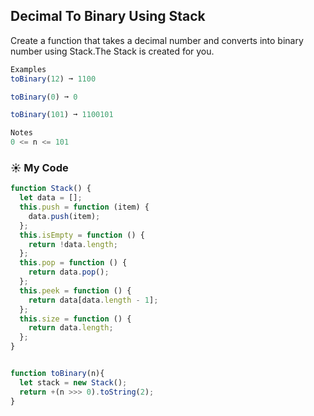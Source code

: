 ## Decimal To Binary Using Stack

Create a function that takes a decimal number and converts into binary number using Stack.The Stack is created for you.
```js
Examples
toBinary(12) ➞ 1100

toBinary(0) ➞ 0

toBinary(101) ➞ 1100101

Notes
0 <= n <= 101
```
### :sunny: My Code
```js
function Stack() {
  let data = [];
  this.push = function (item) {
    data.push(item);
  };
  this.isEmpty = function () {
    return !data.length;
  };
  this.pop = function () {
    return data.pop();
  };
  this.peek = function () {
    return data[data.length - 1];
  };
  this.size = function () {
    return data.length;
  };
}


function toBinary(n){
  let stack = new Stack();
  return +(n >>> 0).toString(2);
}
```
